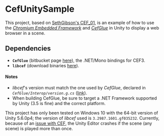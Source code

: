 # CefUnitySample
This project, based on [SethGibson's CEF_01](https://github.com/SethGibson/CEF_01), is an example of how to use the [*Chromium Embedded Framework*](https://bitbucket.org/chromiumembedded/cef) and [*CefGlue*](https://bitbucket.org/xilium/xilium.cefglue/wiki/Home) in Unity to display a web browser in a scene.

## Dependencies
* **`CefGlue`** (bitbucket page [here](https://bitbucket.org/xilium/xilium.cefglue/wiki/Home)), the .NET/Mono bindings for CEF3.
* **`libcef`** (download binaries [here](http://opensource.spotify.com/cefbuilds/index.html)).

#### Notes
- *libcef*'s version must match the one used by *CefGlue*, declared in *`CefGlue/Interop/version.g.cs`* ([link](https://bitbucket.org/xilium/xilium.cefglue/src/default/CefGlue/Interop/version.g.cs)).
- When building CefGlue, be sure to target a .NET Framework supported by Unity (3.5 is fine) and the correct platform.

This project has only been tested on Windows 10 with the 64-bit version of Unity 5.6.0p4; the version of *libcef* used is `3.2987.1601.gf035232`.
Currently, because of an [issue with CEF](https://github.com/SethGibson/CEF_01/issues/1), the Unity Editor crashes if the scene (any scene) is played more than once.